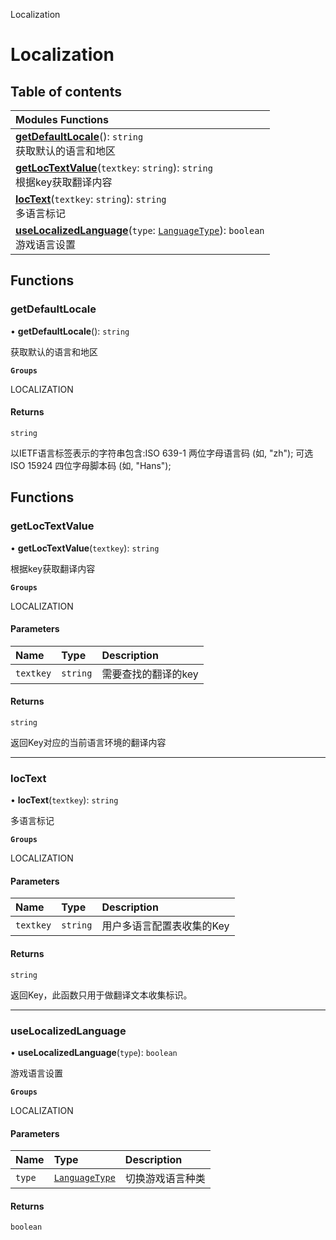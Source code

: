 Localization

# Localization <Badge type="tip" text="Groups" /> <Score text="Localization" />

## Table of contents
| Modules Functions |
| :-----|
| **[getDefaultLocale](Localization.Localization.md#getdefaultlocale)**(): `string` <br> 获取默认的语言和地区|
| **[getLocTextValue](Localization.Localization.md#getloctextvalue)**(`textkey`: `string`): `string` <br> 根据key获取翻译内容|
| **[locText](Localization.Localization.md#loctext)**(`textkey`: `string`): `string` <br> 多语言标记|
| **[useLocalizedLanguage](Localization.Localization.md#uselocalizedlanguage)**(`type`: [`LanguageType`](../enums/Type.LanguageType.md)): `boolean` <br> 游戏语言设置|


## Functions

### getDefaultLocale <Score text="getDefaultLocale" /> 

• **getDefaultLocale**(): `string` 

获取默认的语言和地区

**`Groups`**

LOCALIZATION


#### Returns

`string`

以IETF语言标签表示的字符串包含:ISO 639-1 两位字母语言码 (如, "zh");
可选ISO 15924 四位字母脚本码 (如, "Hans");
## Functions

### getLocTextValue <Score text="getLocTextValue" /> 

• **getLocTextValue**(`textkey`): `string` 

根据key获取翻译内容

**`Groups`**

LOCALIZATION


#### Parameters

| Name | Type | Description |
| :------ | :------ | :------ |
| `textkey` | `string` | 需要查找的翻译的key |

#### Returns

`string`

返回Key对应的当前语言环境的翻译内容
___

### locText <Score text="locText" /> 

• **locText**(`textkey`): `string` 

多语言标记

**`Groups`**

LOCALIZATION


#### Parameters

| Name | Type | Description |
| :------ | :------ | :------ |
| `textkey` | `string` | 用户多语言配置表收集的Key |

#### Returns

`string`

返回Key，此函数只用于做翻译文本收集标识。
___

### useLocalizedLanguage <Score text="useLocalizedLanguage" /> 

• **useLocalizedLanguage**(`type`): `boolean` 

游戏语言设置

**`Groups`**

LOCALIZATION


#### Parameters

| Name | Type | Description |
| :------ | :------ | :------ |
| `type` | [`LanguageType`](../enums/Type.LanguageType.md) | 切换游戏语言种类 |

#### Returns

`boolean`
